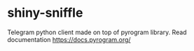 # shiny-sniffle
Telegram python client made on top of pyrogram library.
Read documentation https://docs.pyrogram.org/
